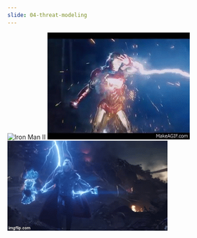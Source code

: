 ```yaml
---
slide: 04-threat-modeling
---
```


![Iron Man II](assets/img/wiplash.gif "Iron Man II")
![The Avengers](assets/img/thor.gif "The Avengers")
![Avengers Ultimato](assets/img/ultimato.gif "Avengers Ultimato")